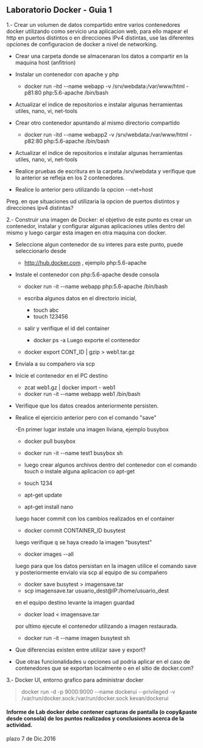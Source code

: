 ## Laboratorio Docker - Guia 1

1.- Crear un volumen de datos compartido entre varios contenedores docker utilizando como servicio una aplicacion web, para ello mapear el http en puertos distintos o en direcciones IPv4 distintas, use las diferentes opciones de configuracion de docker a nivel de networking.


- Crear una carpeta donde se almacenaran los datos a compartir en la maquina host (anfitrion)
- Instalar un contenedor con apache y php
  - docker run -itd --name webapp -v /srv/webdata:/var/www/html -p81:80 php:5.6-apache /bin/bash

- Actualizar el indice de repositorios e instalar algunas herramientas utiles, nano, vi, net-tools
- Crear otro contenedor apuntando al mismo directorio compartido
  - docker run -itd --name webapp2 -v /srv/webdata:/var/www/html -p82:80 php:5.6-apache /bin/bash
- Actualizar el indice de repositorios e instalar algunas herramientas utiles, nano, vi, net-tools
- Realice pruebas de escritura en la carpeta /srv/webdata y verifique que lo anterior se refleja en los 2 contenedores.
- Realice lo anterior pero utilizando la opcion --net=host

Preg. en que situaciones ud utilizaria la opcion de puertos distintos y direcciones ipv4 distintas?


2.- Construir una imagen de Docker: el objetivo de este punto es crear un contenedor, instalar y configurar algunas aplicaciones utiles dentro del mismo y luego cargar esta imagen en otra maquina con docker.

- Seleccione algun contenedor de su interes para este punto, puede seleccionarlo desde

  - http://hub.docker.com , ejemplo php:5.6-apache
  
- Instale el contenedor con php:5.6-apache desde consola

  - docker run -it --name webapp  php:5.6-apache /bin/bash
  - escriba algunos datos en el directorio inicial,
    - touch abc
    - touch 123456
  - salir y verifique el id del container
    - docker ps -a
Luego exporte el contenedor

  - docker export CONT_ID | gzip > web1.tar.gz
  
- Enviala a su compañero via scp

- Inicie el contenedor en el PC destino

  - zcat web1.gz | docker import - web1
  - docker run -it --name webapp  web1 /bin/bash
  
- Verifique que los datos creados anteriormente persisten.

- Realice el ejercicio anterior pero con el comando "save"

  -En primer lugar instale una imagen liviana, ejemplo busybox
  
  - docker pull busybox
  - docker run -it --name test1 busybox sh
  
  - luego crear algunos archivos dentro del contenedor con el comando touch o instale alguna aplicacion co apt-get
  - touch 1234
  - apt-get update
  - apt-get install nano
  
  luego hacer commit con los cambios realizados en el container
  
  - docker commit CONTAINER_ID busytest
  
  luego verifique q se haya creado la imagen "busytest"
  
  - docker images --all
  
  luego para que los datos persistan en la imagen utilice el comando save y posteriormente envialo via scp al equipo de su compañero
  
  - docker save busytest > imagensave.tar
  - scp imagensave.tar usuario_dest@IP:/home/usuario_dest

  en el equipo destino levante la imagen guardad
  
  - docker load < imagensave.tar
  
  por ultimo ejecute el contenedor utilizando a imagen restaurada.
  
  - docker run -it --name imagen busytest sh

- Que diferencias existen entre utilizar save y export?

- Que otras funcionalidades u opciones ud podria aplicar en el caso de contenedores que se exportan localmente o en el sitio de docker.com?


3.- Docker UI, entorno grafico para administrar docker

> docker run -d -p 9000:9000 --name dockerui --privileged -v /var/run/docker.sock:/var/run/docker.sock kevan/dockerui


#### Informe de Lab docker debe contener capturas de pantalla (o copy&paste desde consola) de los puntos realizados y conclusiones acerca de la actividad.

plazo 7 de Dic.2016
